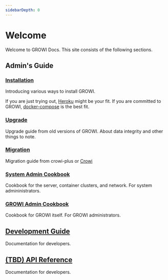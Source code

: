 ```yaml
---
sidebarDepth: 0
---
```


# Welcome

Welcome to GROWI Docs.
This site consists of the following sections.

## Admin's Guide
### [Installation](getting-started/docker-compose.md)

Introducing various ways to install GROWI.

If you are just trying out, [Heroku](getting-started/heroku.md) might be your fit.
If you are committed to GROWI, [docker-compose](getting-started/docker-compose.md) is the best fit.

### [Upgrade](upgrading/42x.md)

Upgrade guide from old versions of GROWI.
About data integrity and other things to note.

### [Migration](migration-guide/from-crowi-plus-onpremise.md)

Migration guide from crowi-plus or [Crowi](http://site.crowi.wiki/)

### [System Admin Cookbook](admin-cookbook/launch-with-systemd.md)

Cookbook for the server, container clusters, and network. For system admininistrators.

### [GROWI Admin Cookbook](management-cookbook/line-breaks.md)

Cookbook for GROWI itself. For GROWI administrators.

## [Development Guide](/en/dev/)

Documentation for developers.

## [(TBD) API Reference](/en/api/)

Documentation for developers.
